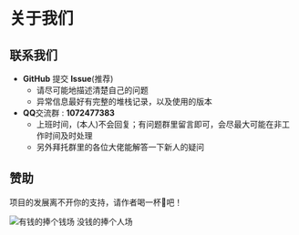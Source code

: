 # 关于我们

## 联系我们

- **GitHub** 提交 **Issue**(推荐)
    - 请尽可能地描述清楚自己的问题
    - 异常信息最好有完整的堆栈记录，以及使用的版本
- **QQ**交流群 : **1072477383**
    - 上班时间，(本人)不会回复；有问题群里留言即可，会尽最大可能在非工作时间及时处理
    - 另外拜托群里的各位大佬能解答一下新人的疑问

## 赞助

项目的发展离不开你的支持，请作者喝一杯🍺吧！

![有钱的捧个钱场 没钱的捧个人场](http://img.dferic.com/img/pay.png)
